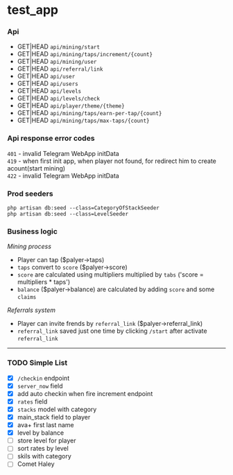 # test_app

### Api

- GET|HEAD `api/mining/start`
- GET|HEAD `api/mining/taps/increment/{count}`
- GET|HEAD `api/mining/user`
- GET|HEAD `api/referral/link`
- GET|HEAD `api/user`
- GET|HEAD `api/users`
- GET|HEAD `api/levels`
- GET|HEAD `api/levels/check`
- GET|HEAD `api/player/theme/{theme}`
- GET|HEAD `api/mining/taps/earn-per-tap/{count}`
- GET|HEAD `api/mining/taps/max-taps/{count}`

### Api response error codes

`401` - invalid Telegram WebApp initData\
`419` - when first init app, when player not found, for redirect him to create acount(start mining)\
`422` - invalid Telegram WebApp initData

### Prod seeders
```shell
php artisan db:seed --class=CategoryOfStackSeeder
php artisan db:seed --class=LevelSeeder
```


### Business logic

*Mining process*
- Player can tap ($palyer->taps)
- `taps` convert to `score` ($palyer->score) 
- `score` are calculated using multipliers multiplied by `tabs` ('score = multipliers * taps')
- `balance` ($palyer->balance) are calculated by adding `score` and some `claims`

*Referrals system*
- Player can invite frends by `referral_link` ($palyer->referral_link)
- `referral_link` saved just one time by clicking `/start` after activate `referral_link`

<hr>

### TODO Simple List

- [x] `/checkin` endpoint
- [x] `server_now` field
- [x] add auto checkin when fire increment endpoint
- [x] `rates` field
- [x] `stacks` model with category
- [x] main_stack field to player
- [x] ava+ first last name
- [x] level by balance
- [ ] store level for player
- [ ] sort rates by level
- [ ] skils with category
- [ ] Comet Haley
